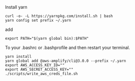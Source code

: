 Install yarn

```
curl -o- -L https://yarnpkg.com/install.sh | bash
yarn config set prefix ~/.yarn
```

add

```
export PATH="$(yarn global bin):$PATH"
```
To your .bashrc or .bashprofile and then restart your terminal.
```
yarn install
yarn global add @aws-amplify/cli@3.0.0 --prefix ~/.yarn
export AWS_ACCESS_KEY_ID=""
export AWS_SECRET_ACCESS_KEY=""
./scripts/write_aws_creds_file.sh 
```


